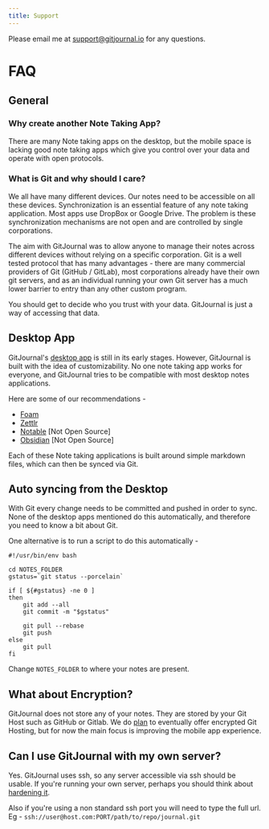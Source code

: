 ```yaml
---
title: Support
---
```


Please email me at [support@gitjournal.io](mailto:support@gitjournal.io) for any questions.

# FAQ

## General

### Why create another Note Taking App?

There are many Note taking apps on the desktop, but the mobile space is lacking good note taking apps which give you control over your data and operate with open protocols.

### What is Git and why should I care?

We all have many different devices. Our notes need to be accessible on all these devices. Synchronization is an essential feature of any note taking application. Most apps use DropBox or Google Drive. The problem is these synchronization mechanisms are not open and are controlled by single corporations.

The aim with GitJournal was to allow anyone to manage their notes across different devices without relying on a specific corporation. Git is a well tested protocol that has many advantages - there are many commercial providers of Git (GitHub / GitLab), most corporations already have their own git servers, and as an individual running your own Git server has a much lower barrier to entry than any other custom program.

You should get to decide who you trust with your data. GitJournal is just a way of accessing that data.

## Desktop App

GitJournal's [desktop app](https://github.com/GitJournal/GitJournal/issues/137) is still in its early stages. However, GitJournal is built with the idea of customizability. No one note taking app works for everyone, and GitJournal tries to be compatible with most desktop notes applications.

Here are some of our recommendations -

* [Foam](https://foambubble.github.io/foam/)
* [Zettlr](zettlr.com)
* [Notable](https://notable.app/) [Not Open Source]
* [Obsidian](https://obsidian.md/) [Not Open Source]

Each of these Note taking applications is built around simple markdown files, which can then be synced via Git.

## Auto syncing from the Desktop

With Git every change needs to be committed and pushed in order to sync. None of the desktop apps mentioned do this automatically, and therefore you need to know a bit about Git.

One alternative is to run a script to do this automatically -

```
#!/usr/bin/env bash

cd NOTES_FOLDER
gstatus=`git status --porcelain`

if [ ${#gstatus} -ne 0 ]
then
    git add --all
    git commit -m "$gstatus"

	git pull --rebase
    git push
else
	git pull
fi
```

Change `NOTES_FOLDER` to where your notes are present.

## What about Encryption?

GitJournal does not store any of your notes. They are stored by your Git Host such as GitHub or Gitlab. We do [plan](https://github.com/GitJournal/GitJournal/issues/182) to eventually offer encrypted Git Hosting, but for now the main focus is improving the mobile app experience.

## Can I use GitJournal with my own server?

Yes. GitJournal uses ssh, so any server accessible via ssh should be usable. If you're running your own server, perhaps you should think about [hardening it](https://www.sshaudit.com/hardening_guides.html).

Also if you're using a non standard ssh port you will need to type the full url. Eg - `ssh://user@host.com:PORT/path/to/repo/journal.git`
